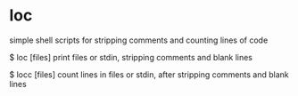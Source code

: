 # loc
simple shell scripts for stripping comments and counting lines of code


$ loc [files]
print files or stdin, stripping comments and blank lines

$ locc [files]
count lines in files or stdin, after stripping comments and blank lines


